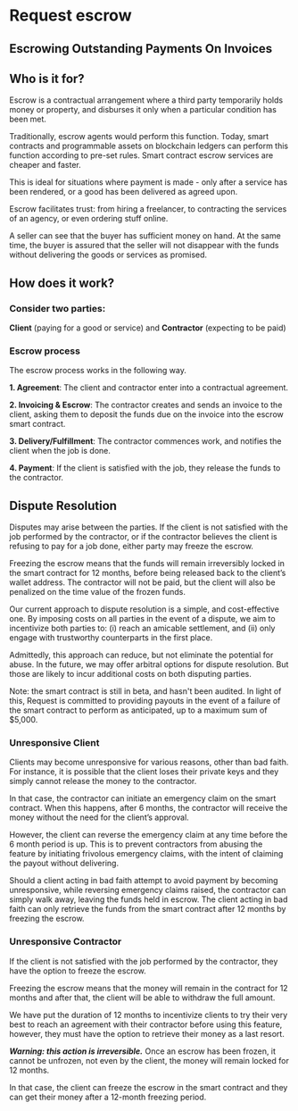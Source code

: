# Request escrow

## Escrowing Outstanding Payments On Invoices

## Who is it for?

Escrow is a contractual arrangement where a third party temporarily holds money or property, and disburses it only when a particular condition has been met.

Traditionally, escrow agents would perform this function. Today, smart contracts and programmable assets on blockchain ledgers can perform this function according to pre-set rules. Smart contract escrow services are cheaper and faster.

This is ideal for situations where payment is made - only after a service has been rendered, or a good has been delivered as agreed upon.

Escrow facilitates trust: from hiring a freelancer, to contracting the services of an agency, or even ordering stuff online.

A seller can see that the buyer has sufficient money on hand. At the same time, the buyer is assured that the seller will not disappear with the funds without delivering the goods or services as promised.

## How does it work?

### Consider two parties:

**Client** (paying for a good or service) and **Contractor** (expecting to be paid)

### Escrow process

The escrow process works in the following way.

**1. Agreement**: The client and contractor enter into a contractual agreement.

**2. Invoicing & Escrow**:
The contractor creates and sends an invoice to the client, asking them to deposit the funds due on the invoice into the escrow smart contract.

**3. Delivery/Fulfillment**: The contractor commences work, and notifies the client when the job is done.

**4. Payment**: If the client is satisfied with the job, they release the funds to the contractor.

## Dispute Resolution

Disputes may arise between the parties. If the client is not satisfied with the job performed by the contractor, or if the contractor believes the client is refusing to pay for a job done, either party may freeze the escrow.

Freezing the escrow means that the funds will remain irreversibly locked in the smart contract for 12 months, before being released back to the client’s wallet address. The contractor will not be paid, but the client will also be penalized on the time value of the frozen funds.

Our current approach to dispute resolution is a simple, and cost-effective one. By imposing costs on all parties in the event of a dispute, we aim to incentivize both parties to: (i) reach an amicable settlement, and (ii) only engage with trustworthy counterparts in the first place.

Admittedly, this approach can reduce, but not eliminate the potential for abuse. In the future, we may offer arbitral options for dispute resolution. But those are likely to incur additional costs on both disputing parties.

Note: the smart contract is still in beta, and hasn't been audited. In light of this, Request is committed to providing payouts in the event of a failure of the smart contract to perform as anticipated, up to a maximum sum of $5,000.

### Unresponsive Client

Clients may become unresponsive for various reasons, other than bad faith. For instance, it is possible that the client loses their private keys and they simply cannot release the money to the contractor.

In that case, the contractor can initiate an emergency claim on the smart contract. When this happens, after 6 months, the contractor will receive the money without the need for the client’s approval.

However, the client can reverse the emergency claim at any time before the 6 month period is up. This is to prevent contractors from abusing the feature by initiating frivolous emergency claims, with the intent of claiming the payout without delivering.

Should a client acting in bad faith attempt to avoid payment by becoming unresponsive, while reversing emergency claims raised, the contractor can simply walk away, leaving the funds held in escrow. The client acting in bad faith can only retrieve the funds from the smart contract after 12 months by freezing the escrow.

### Unresponsive Contractor

If the client is not satisfied with the job performed by the contractor, they have the option to freeze the escrow.

Freezing the escrow means that the money will remain in the contract for 12 months and after that, the client will be able to withdraw the full amount.

We have put the duration of 12 months to incentivize clients to try their very best to reach an agreement with their contractor before using this feature, however, they must have the option to retrieve their money as a last resort.

**_Warning: this action is irreversible._** Once an escrow has been frozen, it cannot be unfrozen, not even by the client, the money will remain locked for 12 months.

In that case, the client can freeze the escrow in the smart contract and they can get their money after a 12-month freezing period.
